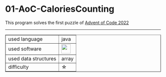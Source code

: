 # 01-AoC-CaloriesCounting

This program solves the first puzzle of <a href="https://adventofcode.com/2022">Advent of Code 2022</a><br>
<hr>

<table border="1">
  <tr>
    <td>used language</td>
    <td>java</td>
  </tr>
  <tr>
    <td>used software</td>
    <td><a href="https://www.bluej.org/"><img src="https://www.bluej.org/bluej-icon-256-2x.png" width="30px"></a></td>
  </tr> 
    <tr>
     <td>used data structures</td>
     <td>array</td>
   </tr> 
    <tr>
      <td>difficulty</td>
      <td>☆</td>
    </tr> 
</table>  
